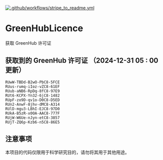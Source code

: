 [![.github/workflows/stripe_to_readme.yml](https://github.com/zjx-kimi/GreenHubLicence/actions/workflows/stripe_to_readme.yml/badge.svg)](https://github.com/zjx-kimi/GreenHubLicence/actions/workflows/stripe_to_readme.yml)
# GreenHubLicence
获取 GreenHub 许可证
## 获取到的 GreenHub 许可证 （2024-12-31 05 : 00 更新）
```
RUwW-TBDd-B2wO-PbC8-5FCE
RUus-rumq-iIoz-vZC8-61EF
RUub-aNB6-RpDq-8fC8-97E9
RUt6-KCPX-Yn32-6jC8-1482
RUpF-zo9D-qv1o-D0C8-D5ED
RUn2-AnwF-8jhv-dMC8-A314
RUlD-mgu3-LBhI-EJC8-97D0
RUkA-B5zR-x0OA-AAC8-777F
RUjW-W6Ue-nJyn-etC8-3857
RUjT-ZQ6p-Kzb6-n5C8-86E5
```

## 注意事项

本项目的代码仅限用于科学研究目的，请勿将其用于其他用途。


